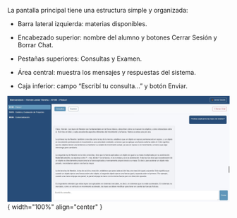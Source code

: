 La pantalla principal tiene una estructura simple y organizada:  

-	Barra lateral izquierda: materias disponibles.  

-	Encabezado superior: nombre del alumno y botones Cerrar Sesión y Borrar Chat.  

-	Pestañas superiores: Consultas y Examen.  

-	Área central: muestra los mensajes y respuestas del sistema.  

-	Caja inferior: campo “Escribí tu consulta…” y botón Enviar.  

![Alumno-1_1](img/Alumno-1_1.jpg){ width="100%" align="center" }

